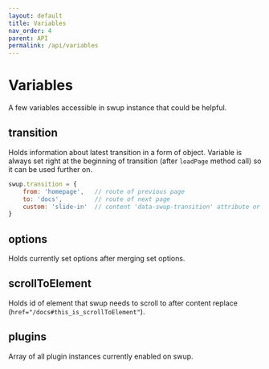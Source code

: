 ```yaml
---
layout: default
title: Variables
nav_order: 4
parent: API
permalink: /api/variables
---
```


# Variables
A few variables accessible in swup instance that could be helpful.

## transition
Holds information about latest transition in a form of object. 
Variable is always set right at the beginning of transition (after `loadPage` method call) so it can be used further on. 

```javascript
swup.transition = {
    from: 'homepage',   // route of previous page
    to: 'docs',         // route of next page
    custom: 'slide-in'  // content 'data-swup-transition' attribute or content of customTransition property passed to loadPage method
}
```

## options
Holds currently set options after merging set options.

## scrollToElement
Holds id of element that swup needs to scroll to after content replace (`href="/docs#this_is_scrollToElement"`).

## plugins
Array of all plugin instances currently enabled on swup. 
